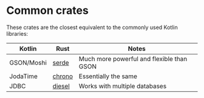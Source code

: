 # Common crates

These crates are the closest equivalent to the commonly used Kotlin libraries:
 
| Kotlin | Rust | Notes |
| - | - | - |
| GSON/Moshi | [serde](https://serde.rs/) | Much more powerful and flexible than GSON |
| JodaTime | [chrono](https://github.com/chronotope/chrono) | Essentially the same |
| JDBC | [diesel](https://github.com/diesel-rs/diesel) | Works with multiple databases |